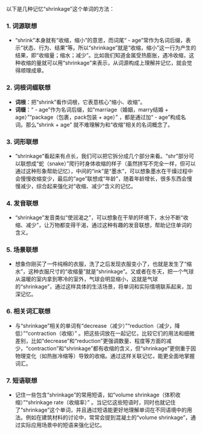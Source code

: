 以下是几种记忆“shrinkage”这个单词的方法：

### 1. 词源联想
 - “shrink”本身就有“收缩，缩小”的意思，而词尾“ - age”常作为名词后缀，表示“状态、行为、结果”等。所以“shrinkage”就是“收缩，缩小”这一行为产生的结果，即“收缩量；缩水；减少”。比如我们知道金属受热膨胀，遇冷收缩，这种收缩的量就可以用“shrinkage”来表示，从词源构成上理解并记忆，就会觉得顺理成章。

### 2. 词根词缀联想
 - **词根**：把“shrink”看作词根，它表意核心“缩小、收缩”。 
 - **词缀**：“ - age”作为名词后缀，如“marriage（婚姻，marry结婚 + age）”“package（包裹，pack包装 + age）” ，都是通过加“ - age”构成名词。那么“shrink + age” 就不难理解为和“收缩”相关的名词概念了。

### 3. 词形联想
 - “shrinkage”看起来有点长，我们可以把它拆分成几个部分来看。“shr”部分可以联想成“蛇（snake）”爬行时身体收缩的样子（虽然拼写不完全一样，但可以通过这种形象帮助记忆），中间的“ink”是“墨水”，可以想象墨水在干燥过程中会慢慢收缩变少，最后的“age”联想成“年龄”，随着年龄增长，很多东西会慢慢减少，综合起来强化对“收缩、减少”含义的记忆。

### 4. 发音联想
 - “shrinkage”发音类似“使润渴之”，可以想象在干旱的环境下，水分不断“收缩、减少”，让万物都变得干渴，通过这种有趣的发音联想，帮助记住单词的含义。

### 5. 场景联想
 - 想象你刚买了一件纯棉的衣服，洗了之后发现衣服变小了，也就是发生了“缩水”，这种衣服尺寸的“收缩量”就是“shrinkage”。又或者在冬天，把一个气球从温暖的室内拿到寒冷的室外，气球会明显缩小，这就是气球的“shrinkage”，通过这样具体的生活场景，将单词和实际情境联系起来，加深记忆。

### 6. 相关词汇联想
 - 与“shrinkage”相关的单词有“decrease（减少）”“reduction（减少，降低）”“contraction（收缩）” 。把这些词放在一起记忆，比较它们的用法和细微差别，比如“decrease”和“reduction”更强调数量、程度等方面的减少，“contraction”和“shrinkage”都有收缩的含义，但“shrinkage”更侧重于因物理变化（如热胀冷缩等）导致的收缩。通过这样关联记忆，能更全面地掌握词汇。

### 7. 短语联想
 - 记住一些包含“shrinkage”的常用短语，如“volume shrinkage（体积收缩）”“shrinkage rate（收缩率）” 。当记忆这些短语时，同时也就记住了“shrinkage”这个单词，并且通过短语能更好地理解单词在不同语境中的用法。例如在建筑材料的讨论中，常常会提到混凝土的“volume shrinkage”，通过实际应用场景中的短语来强化记忆。 